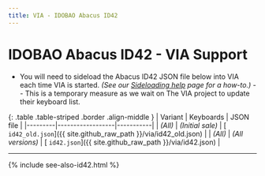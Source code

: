 ```yaml
---
title: VIA - IDOBAO Abacus ID42
---
```


# IDOBAO Abacus ID42 - VIA Support

<div class="border shadow shadow-sm border-warning bg-warning bg-opacity-10 rounded-3 p-2 mb-4 text-opacity-75">
  <ul class="fa-ul mb-0 me-3">
    <li><span class="fa-li"><i class="fas fa-exclamation-circle text-warning"></i></span>
    You will need to sideload the Abacus ID42 JSON file below into VIA each time VIA is started.
    <i>(See our <a href="/manuals/via/sideload"><i class="fas fa-book"></i> Sideloading help</a> page for a how-to.)</i>
    -- This is a temporary measure as we wait on The VIA project to update their keyboard list.
    </li>
  </ul>
</div>

{: .table .table-striped .border .align-middle }
| Variant | Keyboards        | JSON file |
|---------|------------------|-----------|
| *(All)* | *(Initial sale)* | [<i class="fas fa-code"></i> `id42_old.json`]({{ site.github_raw_path }}/via/id42_old.json) |
| *(All)* | *(All versions)* | [<i class="fas fa-code"></i> `id42.json`]({{ site.github_raw_path }}/via/id42.json) |


---

{% include see-also-id42.html %}
